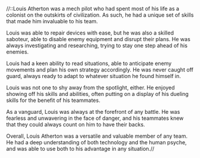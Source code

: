 //::Louis Atherton was a mech pilot who had spent most of his life as a colonist on the outskirts of civilization. As such, he had a unique set of skills that made him invaluable to his team.
 
Louis was able to repair devices with ease, but he was also a skilled saboteur, able to disable enemy equipment and disrupt their plans. He was always investigating and researching, trying to stay one step ahead of his enemies.
 
Louis had a keen ability to read situations, able to anticipate enemy movements and plan his own strategy accordingly. He was never caught off guard, always ready to adapt to whatever situation he found himself in.
 
Louis was not one to shy away from the spotlight, either. He enjoyed showing off his skills and abilities, often putting on a display of his dueling skills for the benefit of his teammates.
 
As a vanguard, Louis was always at the forefront of any battle. He was fearless and unwavering in the face of danger, and his teammates knew that they could always count on him to have their backs.
 
Overall, Louis Atherton was a versatile and valuable member of any team. He had a deep understanding of both technology and the human psyche, and was able to use both to his advantage in any situation.//
